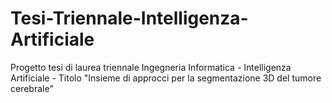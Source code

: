 # Tesi-Triennale-Intelligenza-Artificiale
Progetto tesi di laurea triennale Ingegneria Informatica - Intelligenza Artificiale - Titolo "Insieme di approcci per la segmentazione 3D del tumore cerebrale"
